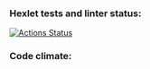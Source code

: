 ### Hexlet tests and linter status:
[![Actions Status](https://github.com/andreikhanau/frontend-project-11/actions/workflows/hexlet-check.yml/badge.svg)](https://github.com/andreikhanau/frontend-project-11/actions)
### Code climate:
